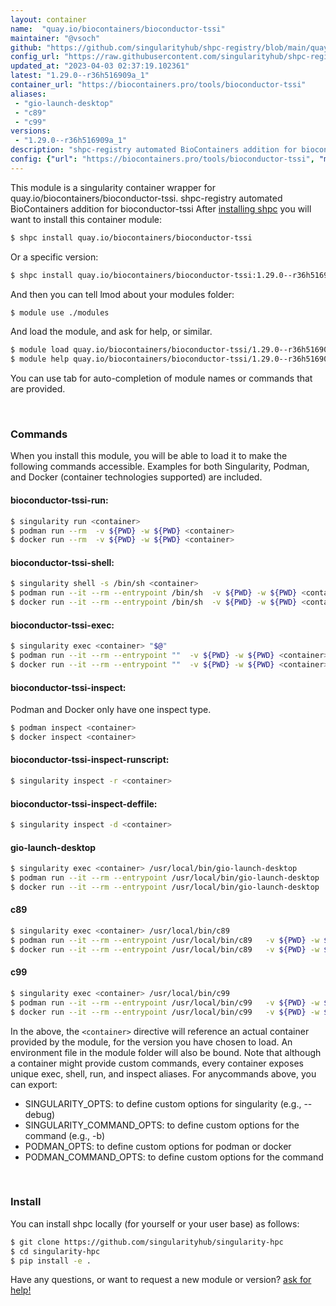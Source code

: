 ```yaml
---
layout: container
name:  "quay.io/biocontainers/bioconductor-tssi"
maintainer: "@vsoch"
github: "https://github.com/singularityhub/shpc-registry/blob/main/quay.io/biocontainers/bioconductor-tssi/container.yaml"
config_url: "https://raw.githubusercontent.com/singularityhub/shpc-registry/main/quay.io/biocontainers/bioconductor-tssi/container.yaml"
updated_at: "2023-04-03 02:37:19.102361"
latest: "1.29.0--r36h516909a_1"
container_url: "https://biocontainers.pro/tools/bioconductor-tssi"
aliases:
 - "gio-launch-desktop"
 - "c89"
 - "c99"
versions:
 - "1.29.0--r36h516909a_1"
description: "shpc-registry automated BioContainers addition for bioconductor-tssi"
config: {"url": "https://biocontainers.pro/tools/bioconductor-tssi", "maintainer": "@vsoch", "description": "shpc-registry automated BioContainers addition for bioconductor-tssi", "latest": {"1.29.0--r36h516909a_1": "sha256:63160cb7bbd8a7b69fe4edec1e71e795f975baf2ec286dadae40730542544d92"}, "tags": {"1.29.0--r36h516909a_1": "sha256:63160cb7bbd8a7b69fe4edec1e71e795f975baf2ec286dadae40730542544d92"}, "docker": "quay.io/biocontainers/bioconductor-tssi", "aliases": {"gio-launch-desktop": "/usr/local/bin/gio-launch-desktop", "c89": "/usr/local/bin/c89", "c99": "/usr/local/bin/c99"}}
---
```


This module is a singularity container wrapper for quay.io/biocontainers/bioconductor-tssi.
shpc-registry automated BioContainers addition for bioconductor-tssi
After [installing shpc](#install) you will want to install this container module:


```bash
$ shpc install quay.io/biocontainers/bioconductor-tssi
```

Or a specific version:

```bash
$ shpc install quay.io/biocontainers/bioconductor-tssi:1.29.0--r36h516909a_1
```

And then you can tell lmod about your modules folder:

```bash
$ module use ./modules
```

And load the module, and ask for help, or similar.

```bash
$ module load quay.io/biocontainers/bioconductor-tssi/1.29.0--r36h516909a_1
$ module help quay.io/biocontainers/bioconductor-tssi/1.29.0--r36h516909a_1
```

You can use tab for auto-completion of module names or commands that are provided.

<br>

### Commands

When you install this module, you will be able to load it to make the following commands accessible.
Examples for both Singularity, Podman, and Docker (container technologies supported) are included.

#### bioconductor-tssi-run:

```bash
$ singularity run <container>
$ podman run --rm  -v ${PWD} -w ${PWD} <container>
$ docker run --rm  -v ${PWD} -w ${PWD} <container>
```

#### bioconductor-tssi-shell:

```bash
$ singularity shell -s /bin/sh <container>
$ podman run --it --rm --entrypoint /bin/sh  -v ${PWD} -w ${PWD} <container>
$ docker run --it --rm --entrypoint /bin/sh  -v ${PWD} -w ${PWD} <container>
```

#### bioconductor-tssi-exec:

```bash
$ singularity exec <container> "$@"
$ podman run --it --rm --entrypoint ""  -v ${PWD} -w ${PWD} <container> "$@"
$ docker run --it --rm --entrypoint ""  -v ${PWD} -w ${PWD} <container> "$@"
```

#### bioconductor-tssi-inspect:

Podman and Docker only have one inspect type.

```bash
$ podman inspect <container>
$ docker inspect <container>
```

#### bioconductor-tssi-inspect-runscript:

```bash
$ singularity inspect -r <container>
```

#### bioconductor-tssi-inspect-deffile:

```bash
$ singularity inspect -d <container>
```


#### gio-launch-desktop

```bash
$ singularity exec <container> /usr/local/bin/gio-launch-desktop
$ podman run --it --rm --entrypoint /usr/local/bin/gio-launch-desktop   -v ${PWD} -w ${PWD} <container> -c " $@"
$ docker run --it --rm --entrypoint /usr/local/bin/gio-launch-desktop   -v ${PWD} -w ${PWD} <container> -c " $@"
```


#### c89

```bash
$ singularity exec <container> /usr/local/bin/c89
$ podman run --it --rm --entrypoint /usr/local/bin/c89   -v ${PWD} -w ${PWD} <container> -c " $@"
$ docker run --it --rm --entrypoint /usr/local/bin/c89   -v ${PWD} -w ${PWD} <container> -c " $@"
```


#### c99

```bash
$ singularity exec <container> /usr/local/bin/c99
$ podman run --it --rm --entrypoint /usr/local/bin/c99   -v ${PWD} -w ${PWD} <container> -c " $@"
$ docker run --it --rm --entrypoint /usr/local/bin/c99   -v ${PWD} -w ${PWD} <container> -c " $@"
```



In the above, the `<container>` directive will reference an actual container provided
by the module, for the version you have chosen to load. An environment file in the
module folder will also be bound. Note that although a container
might provide custom commands, every container exposes unique exec, shell, run, and
inspect aliases. For anycommands above, you can export:

 - SINGULARITY_OPTS: to define custom options for singularity (e.g., --debug)
 - SINGULARITY_COMMAND_OPTS: to define custom options for the command (e.g., -b)
 - PODMAN_OPTS: to define custom options for podman or docker
 - PODMAN_COMMAND_OPTS: to define custom options for the command

<br>

### Install

You can install shpc locally (for yourself or your user base) as follows:

```bash
$ git clone https://github.com/singularityhub/singularity-hpc
$ cd singularity-hpc
$ pip install -e .
```

Have any questions, or want to request a new module or version? [ask for help!](https://github.com/singularityhub/singularity-hpc/issues)
